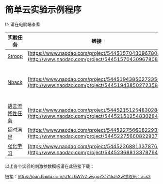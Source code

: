 # 简单云实验示例程序

!> 请在电脑端查看

| 实验任务                                                     | 链接                                                         | 参考文献                                                     |
| ------------------------------------------------------------ | ------------------------------------------------------------ | ------------------------------------------------------------ |
| [Stroop](https://www.naodao.com/project/544515704309678080)  | [https://www.naodao.com/project/544515704309678080](http://www.naodao.com/project/544515704309678080) | Hedge et al., 2018                                           |
| [Nback](https://www.naodao.com/project/544519438502723584)   | [https://www.naodao.com/project/544519438502723584](http://www.naodao.com/project/544519438502723584) | Egan et al., 2003; Xiong et al., 2021; Qin et al., 2009,2012 |
| [语言流畅性任务](https://www.naodao.com/project/544521512548302848) | [https://www.naodao.com/project/544521512548302848](http://www.naodao.com/project/544521512548302848) | Tombaugh &Rees, 1999                                         |
| [延时满足](https://www.naodao.com/project/544522756608229376) | [https://www.naodao.com/project/544522756608229376](http://www.naodao.com/project/544522756608229376) | Amasino et al.,2019                                          |
| [强化学习](https://www.naodao.com/project/544523688133787648) | [https://www.naodao.com/project/544523688133787648](http://www.naodao.com/project/544523688133787648) | Ouden et al., 2013                                           |

以上各个实验的刺激参数模板请在此链接下载：

链接：https://pan.baidu.com/s/1oLbWZrZIwsgqZ31715Jc2w提取码：acs2